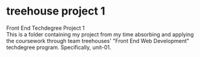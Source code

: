 # treehouse project 1
Front End Techdegree Project 1<br>
This is a folder containing my project from my time absorbing and applying the coursework through team treehouses' "Front End Web Development" techdegree program.
Specifically, unit-01.
